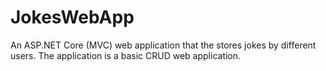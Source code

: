 # JokesWebApp
An ASP.NET Core (MVC) web application that the stores jokes by different users. The application is a basic CRUD web application.
